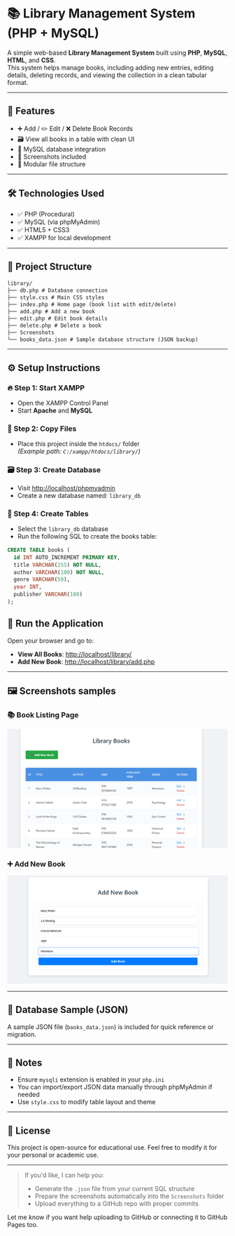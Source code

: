 # 📚 Library Management System (PHP + MySQL)

A simple web-based **Library Management System** built using **PHP**, **MySQL**, **HTML**, and **CSS**.  
This system helps manage books, including adding new entries, editing details, deleting records, and viewing the collection in a clean tabular format.

---

## 📁 Features

- ➕ Add / ✏️ Edit / ❌ Delete Book Records  
- 🗃️ View all books in a table with clean UI  
- 💾 MySQL database integration  
- 📸 Screenshots included  
- 🧩 Modular file structure  

---

## 🛠️ Technologies Used

- ✅ PHP (Procedural)
- ✅ MySQL (via phpMyAdmin)
- ✅ HTML5 + CSS3
- ✅ XAMPP for local development

---

## 📂 Project Structure

```
library/
├── db.php # Database connection
├── style.css # Main CSS styles
├── index.php # Home page (book list with edit/delete)
├── add.php # Add a new book
├── edit.php # Edit book details
├── delete.php # Delete a book
├── Screenshots
└── books_data.json # Sample database structure (JSON backup)
```

---

## ⚙️ Setup Instructions

### 🔥 Step 1: Start XAMPP
- Open the XAMPP Control Panel
- Start **Apache** and **MySQL**

### 📁 Step 2: Copy Files
- Place this project inside the `htdocs/` folder  
  _(Example path: `C:/xampp/htdocs/library/`)_

### 🗃️ Step 3: Create Database
- Visit [http://localhost/phpmyadmin](http://localhost/phpmyadmin)
- Create a new database named:  `library_db`

### 🧱 Step 4: Create Tables
- Select the `library_db` database
- Run the following SQL to create the books table:

```sql
CREATE TABLE books (
  id INT AUTO_INCREMENT PRIMARY KEY,
  title VARCHAR(255) NOT NULL,
  author VARCHAR(100) NOT NULL,
  genre VARCHAR(50),
  year INT,
  publisher VARCHAR(100)
);
```

## 🚀 Run the Application

Open your browser and go to:

- **View All Books**: [http://localhost/library/](http://localhost/library/)
- **Add New Book**: [http://localhost/library/add.php](http://localhost/library/add.php)

---

## 🖼️ Screenshots samples

### 📚 Book Listing Page
![Book List](library/Screenshots/book_list.png)

### ➕ Add New Book
![Add Book](library/Screenshots/add_new_book.png)

---

## 💾 Database Sample (JSON)

A sample JSON file (`books_data.json`) is included for quick reference or migration.

---

## 📌 Notes

- Ensure `mysqli` extension is enabled in your `php.ini`
- You can import/export JSON data manually through phpMyAdmin if needed
- Use `style.css` to modify table layout and theme

---

## 📜 License

This project is open-source for educational use. Feel free to modify it for your personal or academic use.

---

> If you'd like, I can help you:
> - Generate the `.json` file from your current SQL structure
> - Prepare the screenshots automatically into the `Screenshots` folder
> - Upload everything to a GitHub repo with proper commits

Let me know if you want help uploading to GitHub or connecting it to GitHub Pages too.
